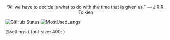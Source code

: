 <div id="bigtext">
<p align="center" >
    “All we have to decide is what to do with the time that is given us.” ― J.R.R. Tolkien 
   </p>
</div>


   

![GitHub Status](https://github-readme-stats.vercel.app/api?username=Mateus-Kent&count_private=true&theme=nightowl&show_icons=true)   ![MostUsedLangs](https://github-readme-stats.vercel.app/api/top-langs/?username=Mateus-Kent&theme=nightowl&layout=compact&langs_count=8)



@settings {
  font-size: 400;
}


<script>
$('#bigtext').bigtext();
</script>
   
